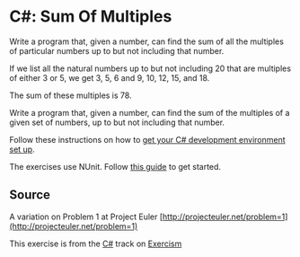 # C#: Sum Of Multiples

Write a program that, given a number, can find the sum of all the multiples of particular numbers up to but not including that number.

If we list all the natural numbers up to but not including 20 that are
multiples of either 3 or 5, we get 3, 5, 6 and 9, 10, 12, 15, and 18.

The sum of these multiples is 78.

Write a program that, given a number, can find the sum of the multiples
of a given set of numbers, up to but not including that number.

Follow these instructions on how to [get your C# development environment set up][csharp-installation].

The exercises use NUnit. Follow [this guide][nunit-guide] to get started.

[csharp-installation]: https://github.com/exercism/xcsharp/blob/master/docs/INSTALLATION.md
[nunit-guide]: https://github.com/exercism/xcsharp/blob/master/docs/TESTS.md

## Source

A variation on Problem 1 at Project Euler [http://projecteuler.net/problem=1](http://projecteuler.net/problem=1)

This exercise is from the [C#][csharp] track on [Exercism][exercism]

[exercism]: http://exercism.io
[csharp]: http://exercism.io/languages/csharp



